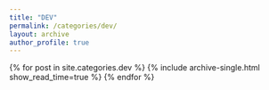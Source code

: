 ```yaml
---
title: "DEV"
permalink: /categories/dev/
layout: archive
author_profile: true
---
```


{% for post in site.categories.dev %}
  {% include archive-single.html show_read_time=true %}
{% endfor %}